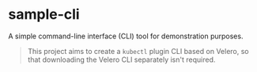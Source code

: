 # sample-cli

A simple command-line interface (CLI) tool for demonstration purposes.

> This project aims to create a `kubectl` plugin CLI based on Velero, so that downloading the Velero CLI separately isn't required.